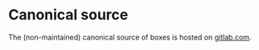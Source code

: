 Canonical source
================
The (non-maintained) canonical source of boxes is hosted on [gitlab.com](https://gitlab.com/schutm/boxes).
